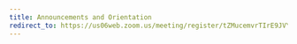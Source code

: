 ```yaml
---
title: Announcements and Orientation
redirect_to: https://us06web.zoom.us/meeting/register/tZMucemvrTIrE9JVYr8HXslr02yJ_BlGWMta#/registration
---
```

